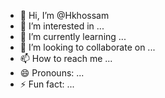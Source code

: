 - 👋 Hi, I’m @Hkhossam
- 👀 I’m interested in ...
- 🌱 I’m currently learning ...
- 💞️ I’m looking to collaborate on ...
- 📫 How to reach me ...
- 😄 Pronouns: ...
- ⚡ Fun fact: ...

<!---
Hkhossam/Hkhossam is a ✨ special ✨ repository because its `README.md` (this file) appears on your GitHub profile.
You can click the Preview link to take a look at your changes.
--->

